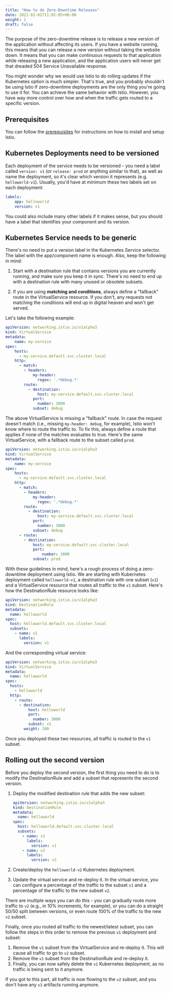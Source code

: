```yaml
---
title: "How to do Zero-Downtime Releases"
date: 2021-01-01T11:02:05+06:00
weight: 2
draft: false
---
```


The purpose of the zero-downtime release is to release a new version of the application without affecting its users. If you have a website running, this means that you can release a new version without taking the website down. It means that you can make continuous requests to that application while releasing a new application, and the application users will never get that dreaded 504 Service Unavailable response.

You might wonder why we would use Istio to do rolling updates if the Kubernetes option is much simpler. That's true, and you probably shouldn't be using Istio if zero-downtime deployments are the only thing you're going to use it for. You can achieve the same behavior with Istio. However, you have way more control over how and when the traffic gets routed to a specific version.

## Prerequisites

You can follow the [prerequisites](/istio-in-practice/prerequisites) for instructions on how to install and setup Istio.

## Kubernetes Deployments need to be versioned

Each deployment of the service needs to be versioned - you need a label called `version: v1` (or `release: prod` or anything similar to that), as well as name the deployment, so it's clear which version it represents (e.g. `helloworld-v1`). Usually, you'd have at minimum these two labels set on each deployment:

```yaml
labels:
    app: helloworld
    version: v1
```

You could also include many other labels if it makes sense, but you should have a label that identifies your component and its version.

## Kubernetes Service needs to be generic

There's no need to put a version label in the Kubernetes Service selector. The label with the app/component name is enough. Also, keep the following in mind:

1. Start with a destination rule that contains versions you are currently running, and make sure you keep it in sync. There's no need to end up with a destination rule with many unused or obsolete subsets. 

2. If you are using **matching and conditions**, always define a "fallback" route in the VirtualService resource. If you don't, any requests not matching the conditions will end up in digital heaven and won't get served.

Let's take the following example:

```yaml
apiVersion: networking.istio.io/v1alpha3
kind: VirtualService
metadata:
    name: my-service
spec:
    hosts:
      - my-service.default.svc.cluster.local
    http:
      - match:
        - headers:
            my-header:
              regex: '.*debug.*'
        route:
          - destination:
              host: my-service.default.svc.cluster.local
            port:
              number: 3000
            subset: debug
```

The above VirtualService is missing a "fallback" route. In case the request doesn't match (i.e., missing `my-header: debug`, for example), Istio won't know where to route the traffic to. To fix this, always define a route that applies if none of the matches evaluates to true. Here's the same VirtualService, with a fallback route to the subset called `prod`.

```yaml
apiVersion: networking.istio.io/v1alpha3
kind: VirtualService
metadata:
    name: my-service
spec:
    hosts:
      - my-service.default.svc.cluster.local
    http:
      - match:
        - headers:
            my-header:
              regex: '.*debug.*'
        route:
          - destination:
              host: my-service.default.svc.cluster.local
            port:
              number: 3000
            subset: debug
      - route:
        - destination:
            host: my-service.default.svc.cluster.local
            port:
                number: 3000
            subset: prod
```


With these guidelines in mind, here's a rough process of doing a zero-downtime deployment using Istio. We are starting with Kubernetes deployment called `helloworld-v1`, a destination rule with one subset (`v1`) and a VirtualService resource that routes all traffic to the `v1` subset. Here's how the DestinationRule resource looks like:

```yaml
apiVersion: networking.istio.io/v1alpha3
kind: DestinationRule
metadata:
  name: helloworld
spec:
  host: helloworld.default.svc.cluster.local
  subsets:
    - name: v1
      labels:
        version: v1
```

And the corresponding virtual service:

```yaml
apiVersion: networking.istio.io/v1alpha3
kind: VirtualService
metadata:
  name: helloworld
spec:
  hosts:
    - helloworld
  http:
    - route:
      - destination:
          host: helloworld
          port:
            number: 3000
          subset: v1
        weight: 100
```

Once you deployed these two resources, all traffic is routed to the `v1` subset. 

## Rolling out the second version

Before you deploy the second version, the first thing you need to do is to modify the DestinationRule and add a subset that represents the second version.

1. Deploy the modified destination rule that adds the new subset:

    ```yaml
    apiVersion: networking.istio.io/v1alpha3
    kind: DestinationRule
    metadata:
      name: helloworld
    spec:
      host: helloworld.default.svc.cluster.local
      subsets:
        - name: v1
          labels:
            version: v1
        - name: v2
          labels:
            version: v2
    ```

1. Create/deploy the `helloworld-v2` Kubernetes deployment.
1. Update the virtual service and re-deploy it. In the virtual service, you can configure a percentage of the traffic to the subset `v1` and a percentage of the traffic to the new subset `v2`. 

There are multiple ways you can do this - you can gradually route more traffic to `v2` (e.g., in 10% increments, for example), or you can do a straight 50/50 split between versions, or even route 100% of the traffic to the new `v2` subset.

Finally, once you routed all traffic to the newest/latest subset, you can follow the steps in this order to remove the previous `v1` deployment and subset: 

1. Remove the `v1` subset from the VirtualService and re-deploy it. This will cause all traffic to go to `v2` subset.
1. Remove the `v1` subset from the DestinationRule and re-deploy it.
1. Finally, you can now safely delete the `v1` Kubernetes deployment, as no traffic is being sent to it anymore.

If you got to this part, all traffic is now flowing to the `v2` subset, and you don't have any `v1` artifacts running anymore.